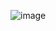 ![image](https://user-images.githubusercontent.com/49670068/105002851-3dd56200-5a75-11eb-9a28-ffe2b402356b.png)
